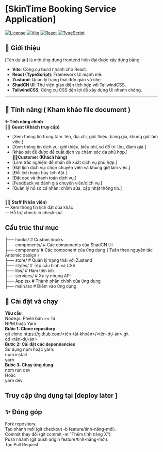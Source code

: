 # [SkinTime Booking Service Application]

[![License](https://img.shields.io/badge/license-MIT-blue.svg)](LICENSE)
[![Vite](https://img.shields.io/badge/built_with-vite-orange.svg)](https://vitejs.dev/)
[![React](https://img.shields.io/badge/react-v18+-blue.svg)](https://reactjs.org/)
[![TypeScript](https://img.shields.io/badge/typescript-v4+-blue.svg)](https://www.typescriptlang.org/)

## 🌟 Giới thiệu

[Tên dự án] là một ứng dụng frontend hiện đại được xây dựng bằng:
- **Vite**: Công cụ build nhanh cho React.
- **React (TypeScript)**: Framework UI mạnh mẽ.
- **Zustand**: Quản lý trạng thái đơn giản và nhẹ.
- **ShadCN UI**: Thư viện giao diện tích hợp với TailwindCSS.
- **TailwindCSS**: Công cụ CSS tiện lợi để xây dựng UI nhanh chóng.

---

## 🚀 Tính năng ( Kham khảo file document ) 

**✨ Tính năng chính**<br>
**👰‍♀️ Guest (Khách truy cập)**
 - [Xem thông tin trung tâm: tên, địa chỉ, giới thiệu, bảng giá, khung giờ làm việc.]
 - [Xem thông tin dịch vụ: giới thiệu, biểu phí, sơ đồ trị liệu, đánh giá.]
 - [khảo sát để được đề xuất dịch vụ chăm sóc da phù hợp.] <br>
**💆‍♀️Customer (Khách hàng)** <br>
- [Làm trắc nghiệm để nhận đề xuất dịch vụ phù hợp.] <br>
- [Đặt lịch dịch vụ: chọn chuyên viên và khung giờ làm việc.]<br>
- [Đổi lịch hoặc hủy lịch đặt.]<br>
- [Đặt cọc và thanh toán dịch vụ.]<br>
- [Feedback và đánh giá chuyên viên/dịch vụ.]<br>
- [Quản lý hồ sơ cá nhân: chỉnh sửa, cập nhật thông tin.]<br>
  ##
**👩‍🔬 Staff (Nhân viên)** <br>
-- Xem thông tin lịch đặt của khác <br>
-- Hỗ trợ check-in check-out <br>

## Cấu trúc thư mục <br>
├── hooks/          # Custom hooks <br>
├── components/     # Các components của ShadCN UI<br>
├── component/      # Các component của ứng dụng ( Tuân theo nguyên tắc Antomic design ) <br>
├── store/          # Quản lý trạng thái với Zustand<br>
├── styles/         # Tệp cấu hình và CSS<br>
├── libs/           # Hàm tiện ích<br>
├── services/       # Xu ly nhung API<br>
├── App.tsx         # Thành phần chính của ứng dụng<br>
├── main.tsx        # Điểm vào ứng dụng<br>


## 🔧 Cài đặt và chạy
**Yêu cầu**:<br>
  Node.js: Phiên bản >= 16<br>
  NPM hoặc Yarn<br>
**Bước 1: Clone repository**<br>
  git clone https://github.com/<tên-tài-khoản>/<tên-dự-án>.git<br>
  cd <tên-dự-án><br>
**Bước 2: Cài đặt các dependencies**<br>
Sử dụng npm hoặc yarn:<br>
  npm install<br>
  yarn<br>
**Bước 3: Chạy ứng dụng**<br>
  npm run dev<br> 
  Hoặc <br>
  yarn dev
## Truy cập ứng dụng tại [deploy later ]
## ✨ Đóng góp<br>
  Fork repository.<br>
  Tạo nhánh mới (git checkout -b feature/tính-năng-mới).<br>
  Commit thay đổi (git commit -m "Thêm tính năng X").<br>
  Push nhánh (git push origin feature/tính-năng-mới).<br>
  Tạo Pull Request.<br>
